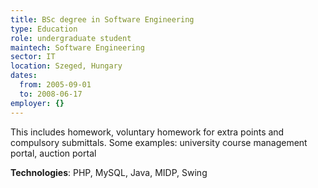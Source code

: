```yaml
---
title: BSc degree in Software Engineering
type: Education
role: undergraduate student
maintech: Software Engineering
sector: IT
location: Szeged, Hungary
dates:
  from: 2005-09-01
  to: 2008-06-17
employer: {}
---
```


This includes homework, voluntary homework for extra points and compulsory submittals. Some examples: university course management portal, auction portal

**Technologies**: PHP, MySQL, Java, MIDP, Swing
